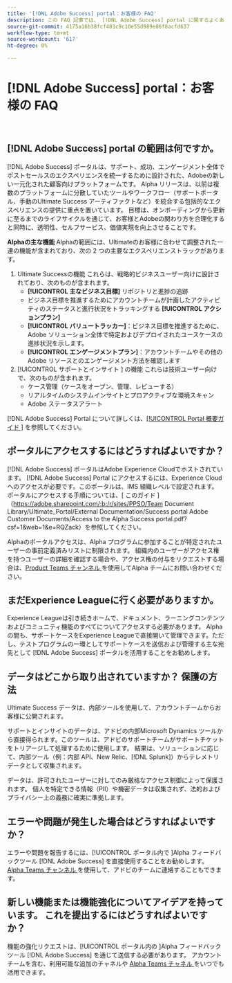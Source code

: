 ```yaml
---
title: '[!DNL Adobe Success] portal：お客様の FAQ'
description: この FAQ 記事では、 [!DNL Adobe Success] portal に関するよくある質問に回答します。
source-git-commit: 4175a16b38fcf481c9c10e55d989e86f8acfd637
workflow-type: tm+mt
source-wordcount: '617'
ht-degree: 0%

---
```



# [!DNL Adobe Success] portal：お客様の FAQ

 
## [!DNL Adobe Success] portal の範囲は何ですか。

[!DNL Adobe Success] ポータルは、サポート、成功、エンゲージメント全体でポストセールスのエクスペリエンスを統一するために設計された、Adobeの新しい一元化された顧客向けプラットフォームです。 Alpha リリースは、以前は複数のプラットフォームに分散していたツールやワークフロー（サポートポータル、手動のUltimate Success アーティファクトなど）を統合する包括的なエクスペリエンスの提供に重点を置いています。 目標は、オンボーディングから更新に至るまでのライフサイクルを通じて、お客様とAdobeの関わり方を合理化すると同時に、透明性、セルフサービス、価値実現を向上させることです。

**Alphaの主な機能**
Alphaの範囲には、Ultimateのお客様に合わせて調整された一連の機能が含まれており、次の 2 つの主要なエクスペリエンストラックがあります。
1. Ultimate Successの機能
これらは、戦略的ビジネスユーザー向けに設計されており、次のものが含まれます。
   * **[!UICONTROL 主なビジネス目標]** リポジトリと進捗の追跡
   * ビジネス目標を推進するためにアカウントチームが計画したアクティビティのステータスと進行状況をトラッキングする **[!UICONTROL アクションプラン]**
   * **[!UICONTROL バリュートラッカー]**：ビジネス目標を推進するために、Adobe ソリューション全体で特定およびデプロイされたユースケースの進捗状況を示します。
   * **[!UICONTROL エンゲージメントプラン]**：アカウントチームやその他のAdobe リソースとのエンゲージメント方法を確認します
1. [!UICONTROL  サポートとインサイト ] の機能
これらは技術ユーザー向けで、次のものが含まれます。
   * ケース管理（ケースをオープン、管理、レビューする）
   * リアルタイムのシステムインサイトとプロアクティブな環境スキャン
   * Adobe ステータスアラート

[!DNL Adobe Success] Portal について詳しくは、[[!UICONTROL Portal 概要ガイド ]](/help/adobe-success-portal/adobe-success-portal-introduction.md) を参照してください。

## ポータルにアクセスするにはどうすればよいですか？

[!DNL Adobe Success] ポータルはAdobe Experience Cloudでホストされています。 [!DNL Adobe Success] Portal にアクセスするには、Experience Cloudへのアクセスが必要です。このポータルは、IMS 組織レベルで設定されます。 ポータルにアクセスする手順については、[ このガイド ] （https://adobe.sharepoint.com/:b:/r/sites/PPSO/Team Document Library/Ultimate_Portal/External Documentation/Success portal Adobe Customer Documents/Access to the Alpha Success portal.pdf?csf=1&amp;web=1&amp;e=RQZack）を参照してください。

Alphaのポータルアクセスは、Alpha プログラムに参加することが特定されたユーザーの事前定義済みリストに制限されます。 組織内のユーザーがアクセス権を持つユーザーの詳細を確認する場合や、アクセス権の付与をリクエストする場合は、[Product Teams チャンネル ](https://teams.microsoft.com/l/channel/19:h-GcuAZs9uF05rervqTdx2U27ohYINuRUIfbMte9B-U1@thread.tacv2/General?groupId=02b87789-3475-47e4-94c1-0981f63ae89f&tenantId=fa7b1b5a-7b34-4387-94ae-d2c178decee1) を使用してAlpha チームにお問い合わせください。

## まだExperience Leagueに行く必要がありますか。

Experience Leagueは引き続きホームで、ドキュメント、ラーニングコンテンツおよびコミュニティ機能のすべてについてアクセスする必要があります。 Alphaの間も、サポートケースをExperience Leagueで直接開いて管理できます。ただし、テストプログラムの一環としてサポートケースを送信および管理する主な宛先として [!DNL Adobe Success] ポータルを活用することをお勧めします。

## データはどこから取り出されていますか？ 保護の方法

Ultimate Success データは、内部ツールを使用して、アカウントチームからお客様に公開されます。

サポートとインサイトのデータは、アドビの内部Microsoft Dynamics ツールから直接得られます。このツールは、アドビのサポートチームがサポートチケットをトリアージして処理するために使用します。 結果は、ソリューションに応じて、内部ツール（例：内部 API、New Relic、[!DNL Splunk]）からテレメトリデータとして収集されます。

データは、許可されたユーザーに対してのみ厳格なアクセス制御によって保護されます。 個人を特定できる情報（PII）や機密データは収集されず、法的およびプライバシー上の義務に確実に準拠します。

## エラーや問題が発生した場合はどうすればよいですか？

エラーや問題を報告するには、[!UICONTROL  ポータル内で ]Alpha フィードバックツール [!DNL Adobe Success] を直接使用することをお勧めします。 [Alpha Teams チャンネル ](https://teams.microsoft.com/l/channel/19:h-GcuAZs9uF05rervqTdx2U27ohYINuRUIfbMte9B-U1@thread.tacv2/General?groupId=02b87789-3475-47e4-94c1-0981f63ae89f&tenantId=fa7b1b5a-7b34-4387-94ae-d2c178decee1) を使用して、アドビのチームに連絡することもできます。

## 新しい機能または機能強化についてアイデアを持っています。 これを提出するにはどうすればよいですか？

機能の強化リクエストは、[!UICONTROL  ポータル内の ]Alpha フィードバックツール [!DNL Adobe Success] を通じて送信する必要があります。 アカウントチームを含む、利用可能な追加のチャネルや [Alpha Teams チャネル ](https://teams.microsoft.com/l/channel/19:h-GcuAZs9uF05rervqTdx2U27ohYINuRUIfbMte9B-U1@thread.tacv2/General?groupId=02b87789-3475-47e4-94c1-0981f63ae89f&tenantId=fa7b1b5a-7b34-4387-94ae-d2c178decee1) をいつでも活用できます。

